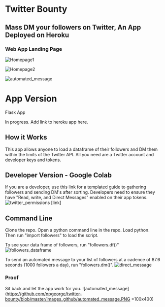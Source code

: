 # Twitter Bounty
## Mass DM your followers on Twitter, An App Deployed on Heroku

### Web App Landing Page

![Homepage1](https://github.com/npgeorge/twitter-bounty/blob/master/images_github/homepage1.png)

![Homepage2](https://github.com/npgeorge/twitter-bounty/blob/master/images_github/homepage2.png)

![automated_message](https://github.com/npgeorge/twitter-bounty/blob/master/images_github/automated_message.PNG)


# App Version

Flask App

In progress. Add link to heroku app here. 

## How it Works

This app allows anyone to load a dataframe of their followers and DM them within the limits of the Twitter API. All you need are a Twitter account and developer keys and tokens.

## Developer Version - Google Colab

If you are a developer, use this link for a templated guide to gathering followers and sending DM's after sorting. Developers need to ensure they have "Read, write, and Direct Messages" enabled on their app tokens.
![twitter_permissions](https://github.com/npgeorge/twitter-bounty/blob/master/images_github/twitter_permissions.png)
[link]

## Command Line

Clone the repo. Open a python command line in the repo. Load python. Then run "import followers" to load the script.

To see your data frame of followers, run "followers.df()"
![followers_dataframe](https://github.com/npgeorge/twitter-bounty/blob/master/images_github/get_df_of_followers.png)

To send an automated message to your list of followers at a cadence of 87.6 seconds (1000 followers a day), run "followers.dm()".
![direct_message](https://github.com/npgeorge/twitter-bounty/blob/master/images_github/send_a_dm.png)

### Proof
Sit back and let the app work for you.
![automated_message](https://github.com/npgeorge/twitter-bounty/blob/master/images_github/automated_message.PNG =100x400)


